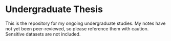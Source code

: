 # Undergraduate Thesis
This is the repository for my ongoing undergraduate studies. My notes have not yet been peer-reviewed, so please reference them with caution. Sensitive datasets are not included.
